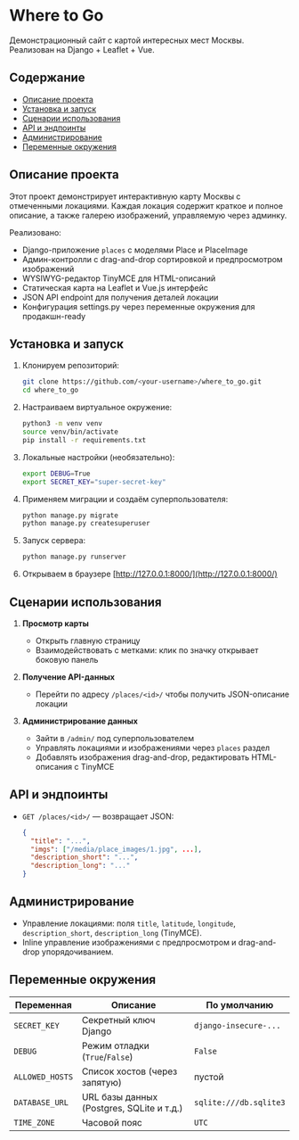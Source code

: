 # Where to Go

Демонстрационный сайт с картой интересных мест Москвы. Реализован на Django + Leaflet + Vue.

## Содержание

* [Описание проекта](#описание-проекта)
* [Установка и запуск](#установка-и-запуск)
* [Сценарии использования](#сценарии-использования)
* [API и эндпоинты](#api-и-эндпоинты)
* [Администрирование](#администрирование)
* [Переменные окружения](#переменные-окружения)

## Описание проекта

Этот проект демонстрирует интерактивную карту Москвы с отмеченными локациями. Каждая локация содержит краткое и полное описание, а также галерею изображений, управляемую через админку.

Реализовано:

* Django-приложение `places` с моделями Place и PlaceImage
* Админ-контролли с drag-and-drop сортировкой и предпросмотром изображений
* WYSIWYG-редактор TinyMCE для HTML-описаний
* Статическая карта на Leaflet и Vue.js интерфейс
* JSON API endpoint для получения деталей локации
* Конфигурация settings.py через переменные окружения для продакшн-ready

## Установка и запуск

1. Клонируем репозиторий:

   ```bash
   git clone https://github.com/<your-username>/where_to_go.git
   cd where_to_go
   ```
2. Настраиваем виртуальное окружение:

   ```bash
   python3 -m venv venv
   source venv/bin/activate
   pip install -r requirements.txt
   ```
3. Локальные настройки (необязательно):

   ```bash
   export DEBUG=True
   export SECRET_KEY="super-secret-key"
   ```
4. Применяем миграции и создаём суперпользователя:

   ```bash
   python manage.py migrate
   python manage.py createsuperuser
   ```
5. Запуск сервера:

   ```bash
   python manage.py runserver
   ```
6. Открываем в браузере [http://127.0.0.1:8000/](http://127.0.0.1:8000/)

## Сценарии использования

1. **Просмотр карты**

   * Открыть главную страницу
   * Взаимодействовать с метками: клик по значку открывает боковую панель
2. **Получение API-данных**

   * Перейти по адресу `/places/<id>/` чтобы получить JSON-описание локации
3. **Администрирование данных**

   * Зайти в `/admin/` под суперпользователем
   * Управлять локациями и изображениями через `places` раздел
   * Добавлять изображения drag-and-drop, редактировать HTML-описания с TinyMCE

## API и эндпоинты

* `GET /places/<id>/` — возвращает JSON:

  ```json
  {
    "title": "...",
    "imgs": ["/media/place_images/1.jpg", ...],
    "description_short": "...",
    "description_long": "..."
  }
  ```

## Администрирование

* Управление локациями: поля `title`, `latitude`, `longitude`, `description_short`, `description_long` (TinyMCE).
* Inline управление изображениями с предпросмотром и drag-and-drop упорядочиванием.

## Переменные окружения

| Переменная      | Описание                                  | По умолчанию           |
| --------------- | ----------------------------------------- | ---------------------- |
| `SECRET_KEY`    | Секретный ключ Django                     | `django-insecure-...`  |
| `DEBUG`         | Режим отладки (`True`/`False`)            | `False`                |
| `ALLOWED_HOSTS` | Список хостов (через запятую)             | пустой                 |
| `DATABASE_URL`  | URL базы данных (Postgres, SQLite и т.д.) | `sqlite:///db.sqlite3` |
| `TIME_ZONE`     | Часовой пояс                              | `UTC`                  |

